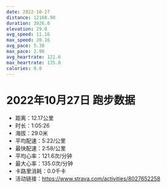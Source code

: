 ```yaml
---
date: 2022-10-27
distance: 12168.90
duration: 3926.0
elevation: 29.0
avg_speed: 11.16
max_speed: 20.16
avg_pace: 5.38
max_pace: 2.98
avg_heartrate: 121.6
max_heartrate: 135.0
calories: 0.0
---
```


# 2022年10月27日 跑步数据

- 距离：12.17公里
- 时长：1:05:26
- 海拔：29.0米
- 平均配速：5:22/公里
- 最快配速：2:58/公里
- 平均心率：121.6次/分钟
- 最大心率：135.0次/分钟
- 卡路里消耗：0.0千卡
- 活动链接：https://www.strava.com/activities/8027652258
